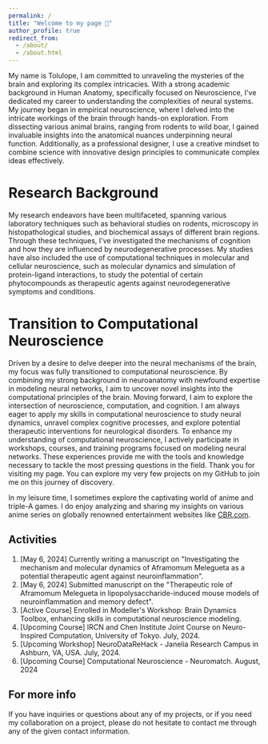 ```yaml
---
permalink: /
title: "Welcome to my page 🎊"
author_profile: true
redirect_from: 
  - /about/
  - /about.html
---
```


My name is Tolulope, I am committed to unraveling the mysteries of the brain and exploring its complex intricacies. With a strong academic background in Human Anatomy, specifically focused on Neuroscience, I've dedicated my career to understanding the complexities of neural systems.
My journey began in empirical neuroscience, where I delved into the intricate workings of the brain through hands-on exploration. From dissecting various animal brains, ranging from rodents to wild boar, I gained invaluable insights into the anatomical nuances underpinning neural function.
Additionally, as a professional designer, I use a creative mindset to combine science with innovative design principles to communicate complex ideas effectively.

Research Background
======
My research endeavors have been multifaceted, spanning various laboratory techniques such as behavioral studies on rodents, microscopy in histopathological studies, and biochemical assays of different brain regions. Through these techniques, I've investigated the mechanisms of cognition and how they are influenced by neurodegenerative processes. My studies have also included the use of computational techniques in molecular and cellular neuroscience, such as molecular dynamics and simulation of protein-ligand interactions, to study the potential of certain phytocompounds as therapeutic agents against neurodegenerative symptoms and conditions.

Transition to Computational Neuroscience
======
Driven by a desire to delve deeper into the neural mechanisms of the brain, my focus was fully transitioned to computational neuroscience. By combining my strong background in neuroanatomy with newfound expertise in modeling neural networks, I aim to uncover novel insights into the computational principles of the brain. Moving forward, I aim to explore the intersection of neuroscience, computation, and cognition. I am always eager to apply my skills in computational neuroscience to study neural dynamics, unravel complex cognitive processes, and explore potential therapeutic interventions for neurological disorders.
To enhance my understanding of computational neuroscience, I actively participate in workshops, courses, and training programs focused on modeling neural networks. These experiences provide me with the tools and knowledge necessary to tackle the most pressing questions in the field. Thank you for visiting my page. You can explore my very few projects on my GitHub to join me on this journey of discovery.

In my leisure time, I sometimes explore the captivating world of anime and triple-A games. I do enjoy analyzing and sharing my insights on various anime series on globally renowned entertainment websites like [CBR.com](https://www.cbr.com/author/tolu-oladele/).

Activities
------
1. [May 6, 2024] Currently writing a manuscript on "Investigating the mechanism and molecular dynamics of Aframomum Melegueta as a potential therapeutic agent against neuroinflammation".
2. [May 6, 2024] Submitted manuscript on the "Therapeutic role of Aframomum Melegueta in lipopolysaccharide-induced mouse models of neuroinflammation and memory defect".
3. [Active Course] Enrolled in Modeller's Workshop: Brain Dynamics Toolbox, enhancing skills in computational neuroscience modeling.
4. [Upcoming Course] IRCN and Chen Institute Joint Course on Neuro-Inspired Computation, University of Tokyo. July, 2024.
5. [Upcoming Workshop] NeuroDataReHack - Janelia Research Campus in Ashburn, VA, USA. July, 2024.
6. [Upcoming Course] Computational Neuroscience - Neuromatch. August, 2024

For more info
------
If you have inquiries or questions about any of my projects, or if you need my collaboration on a project, please do not hesitate to contact me through any of the given contact information.
